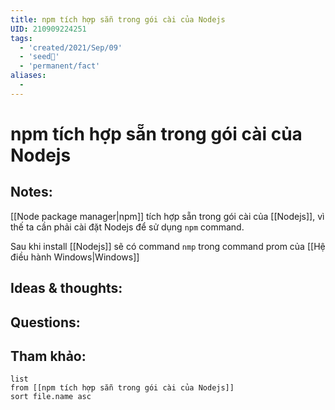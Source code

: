 ```yaml
---
title: npm tích hợp sẵn trong gói cài của Nodejs
UID: 210909224251
tags:
  - 'created/2021/Sep/09'
  - 'seed🥜'
  - 'permanent/fact'
aliases:
  - 
---
```

# npm tích hợp sẵn trong gói cài của Nodejs

## Notes:
[[Node package manager|npm]] tích hợp sẵn trong gói cài của [[Nodejs]], vì thế ta cần phải cài đặt Nodejs để sử dụng `npm` command.

Sau khi install [[Nodejs]] sẽ có command `nmp` trong command prom của [[Hệ điều hành Windows|Windows]]

## Ideas & thoughts:

## Questions:


## Tham khảo:
```dataview
list
from [[npm tích hợp sẵn trong gói cài của Nodejs]]
sort file.name asc
```